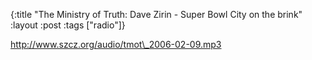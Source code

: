 {:title "The Ministry of Truth: Dave Zirin - Super Bowl City on the brink"
:layout :post
:tags  ["radio"]}

<http://www.szcz.org/audio/tmot\_2006-02-09.mp3>


